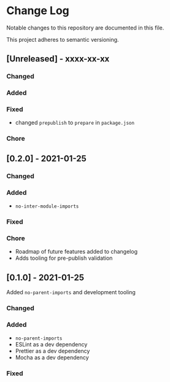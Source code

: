 # Change Log

Notable changes to this repository are documented in this file.

This project adheres to semantic versioning.

## [Unreleased] - xxxx-xx-xx

### Changed

### Added

### Fixed

- changed `prepublish` to `prepare` in `package.json`

### Chore

## [0.2.0] - 2021-01-25

### Changed

### Added

- `no-inter-module-imports`

### Fixed

### Chore

- Roadmap of future features added to changelog
- Adds tooling for pre-publish validation

## [0.1.0] - 2021-01-25

Added `no-parent-imports` and development tooling

### Changed

### Added

- `no-parent-imports`
- ESLint as a dev dependency
- Prettier as a dev dependency
- Mocha as a dev dependency

### Fixed
